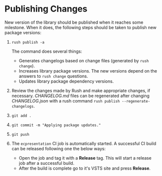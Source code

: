# Publishing Changes

New version of the library should be published when it reaches some
milestone. When it does, the following steps should be taken to publish
new package versions:

1. `rush publish -a`

   The command does several things:
   - Generates changelogs based on change files (generated by `rush change`).
   - Increases library package versions. The new versions depend on the
   answers to `rush change` questions.
   - Updates library package dependency versions.

2. Review the changes made by Rush and make appropriate changes, if necessary.
*CHANGELOG.md* files can be regenerated after changing *CHANGELOG.json* with a
rush command `rush publish --regenerate-changelogs`.

3. `git add .`

4. `git commit -m "Applying package updates."`

5. `git push`

6. The `ecpresentation` CI job is automatically started. A successful CI build can
be released following one the below ways:
   - Open the job and tag it with a **Release** tag. This will start a release job
   after a successful build.
   - After the build is complete go to it's VSTS site and press **Release**.
